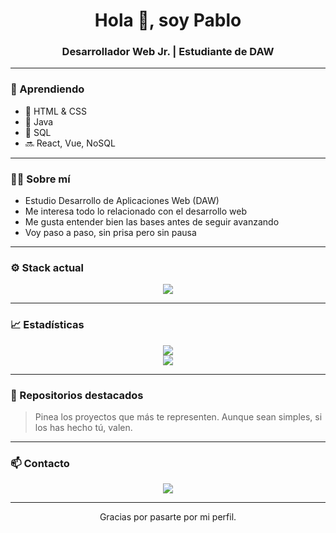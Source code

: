 <h1 align="center">Hola 👋, soy Pablo</h1>
<h3 align="center">Desarrollador Web Jr. | Estudiante de DAW</h3>

---

### 🚧 Aprendiendo

- 🔹 HTML & CSS  
- 🔹 Java  
- 🔹 SQL  
- 🔜 React, Vue, NoSQL

---

### 🧑‍💻 Sobre mí

- Estudio Desarrollo de Aplicaciones Web (DAW)  
- Me interesa todo lo relacionado con el desarrollo web  
- Me gusta entender bien las bases antes de seguir avanzando  
- Voy paso a paso, sin prisa pero sin pausa

---

### ⚙️ Stack actual

<p align="center">
  <img src="https://skillicons.dev/icons?i=html,css,java,mysql,git" />
</p>

---

### 📈 Estadísticas

<p align="center">
  <img src="https://github-readme-stats.vercel.app/api?username=PabloCodevs&show_icons=true&theme=tokyonight&hide_border=true" />
  <br/>
  <img src="https://github-readme-streak-stats.herokuapp.com/?user=PabloCodevs&theme=tokyonight&hide_border=true" />
</p>

---

### 📌 Repositorios destacados

> Pinea los proyectos que más te representen. Aunque sean simples, si los has hecho tú, valen.

---

### 📫 Contacto

<p align="center">
  <a href="https://www.linkedin.com/in/pablocodevs" target="_blank">
    <img src="https://img.shields.io/badge/LinkedIn-PabloCodevs-blue?style=flat-square&logo=linkedin" />
  </a>
</p>

---

<p align="center">
  Gracias por pasarte por mi perfil.
</p>
